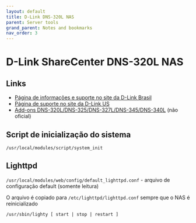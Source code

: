 ```yaml
---
layout: default
title: D-Link DNS-320L NAS
parent: Server tools
grand_parent: Notes and bookmarks
nav_order: 3
---
```


# D-Link ShareCenter DNS-320L NAS

## Links

+ [Página de informações e suporte no site da D-Link Brasil](https://www.dlink.com.br/produto/dns-320l/)
+ [Página de suporte no site da D-Link US](https://support.dlink.com/ProductInfo.aspx?m=DNS-320L)
+ [Add-ons DNS-320L/DNS-325/DNS-327L/DNS-345/DNS-340L](http://dlink.vtverdohleb.org.ua/Add-On/) (não oficial)

## Script de inicialização do sistema

`/usr/local/modules/script/system_init`

## Lighttpd

`/usr/local/modules/web/config/default_lighttpd.conf` - arquivo de configuração default (somente leitura)

O arquivo é copiado para `/etc/lighttpd/lighttpd.conf` sempre que o NAS é reinicializado

`/usr/sbin/lighty [ start | stop | restart ]`